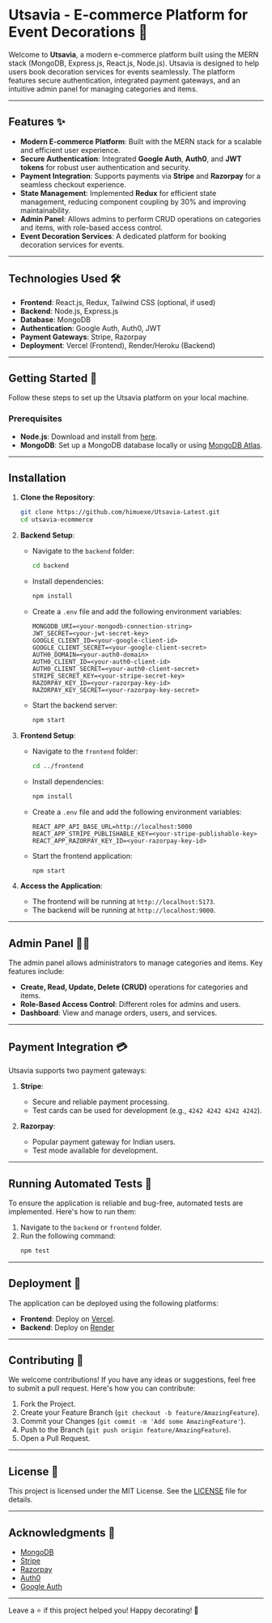 # Utsavia - E-commerce Platform for Event Decorations 🎉

Welcome to **Utsavia**, a modern e-commerce platform built using the MERN stack (MongoDB, Express.js, React.js, Node.js). Utsavia is designed to help users book decoration services for events seamlessly. The platform features secure authentication, integrated payment gateways, and an intuitive admin panel for managing categories and items.

---

## Features ✨

- **Modern E-commerce Platform**: Built with the MERN stack for a scalable and efficient user experience.
- **Secure Authentication**: Integrated **Google Auth**, **Auth0**, and **JWT tokens** for robust user authentication and security.
- **Payment Integration**: Supports payments via **Stripe** and **Razorpay** for a seamless checkout experience.
- **State Management**: Implemented **Redux** for efficient state management, reducing component coupling by 30% and improving maintainability.
- **Admin Panel**: Allows admins to perform CRUD operations on categories and items, with role-based access control.
- **Event Decoration Services**: A dedicated platform for booking decoration services for events.

---

## Technologies Used 🛠️

- **Frontend**: React.js, Redux, Tailwind CSS (optional, if used)
- **Backend**: Node.js, Express.js
- **Database**: MongoDB
- **Authentication**: Google Auth, Auth0, JWT
- **Payment Gateways**: Stripe, Razorpay
- **Deployment**: Vercel (Frontend), Render/Heroku (Backend)

---

## Getting Started 🚀

Follow these steps to set up the Utsavia platform on your local machine.

### Prerequisites

- **Node.js**: Download and install from [here](https://nodejs.org/).
- **MongoDB**: Set up a MongoDB database locally or using [MongoDB Atlas](https://www.mongodb.com/cloud/atlas).

---

## Installation

1. **Clone the Repository**:

   ```bash
   git clone https://github.com/himuexe/Utsavia-Latest.git
   cd utsavia-ecommerce
   ```

2. **Backend Setup**:
   - Navigate to the `backend` folder:
     ```bash
     cd backend
     ```
   - Install dependencies:
     ```bash
     npm install
     ```
   - Create a `.env` file and add the following environment variables:
     ```plaintext
     MONGODB_URI=<your-mongodb-connection-string>
     JWT_SECRET=<your-jwt-secret-key>
     GOOGLE_CLIENT_ID=<your-google-client-id>
     GOOGLE_CLIENT_SECRET=<your-google-client-secret>
     AUTH0_DOMAIN=<your-auth0-domain>
     AUTH0_CLIENT_ID=<your-auth0-client-id>
     AUTH0_CLIENT_SECRET=<your-auth0-client-secret>
     STRIPE_SECRET_KEY=<your-stripe-secret-key>
     RAZORPAY_KEY_ID=<your-razorpay-key-id>
     RAZORPAY_KEY_SECRET=<your-razorpay-key-secret>
     ```
   - Start the backend server:
     ```bash
     npm start
     ```

3. **Frontend Setup**:
   - Navigate to the `frontend` folder:
     ```bash
     cd ../frontend
     ```
   - Install dependencies:
     ```bash
     npm install
     ```
   - Create a `.env` file and add the following environment variables:
     ```plaintext
     REACT_APP_API_BASE_URL=http://localhost:5000
     REACT_APP_STRIPE_PUBLISHABLE_KEY=<your-stripe-publishable-key>
     REACT_APP_RAZORPAY_KEY_ID=<your-razorpay-key-id>
     ```
   - Start the frontend application:
     ```bash
     npm start
     ```

4. **Access the Application**:
   - The frontend will be running at `http://localhost:5173`.
   - The backend will be running at `http://localhost:9000`.

---

## Admin Panel 👨‍💻

The admin panel allows administrators to manage categories and items. Key features include:

- **Create, Read, Update, Delete (CRUD)** operations for categories and items.
- **Role-Based Access Control**: Different roles for admins and users.
- **Dashboard**: View and manage orders, users, and services.

---

## Payment Integration 💳

Utsavia supports two payment gateways:

1. **Stripe**:
   - Secure and reliable payment processing.
   - Test cards can be used for development (e.g., `4242 4242 4242 4242`).

2. **Razorpay**:
   - Popular payment gateway for Indian users.
   - Test mode available for development.

---

## Running Automated Tests 🧪

To ensure the application is reliable and bug-free, automated tests are implemented. Here's how to run them:

1. Navigate to the `backend` or `frontend` folder.
2. Run the following command:
   ```bash
   npm test
   ```

---

## Deployment 🚀

The application can be deployed using the following platforms:

- **Frontend**: Deploy on [Vercel](https://vercel.com/).
- **Backend**: Deploy on [Render](https://render.com/) 

---

## Contributing 🤝

We welcome contributions! If you have any ideas or suggestions, feel free to submit a pull request. Here's how you can contribute:

1. Fork the Project.
2. Create your Feature Branch (`git checkout -b feature/AmazingFeature`).
3. Commit your Changes (`git commit -m 'Add some AmazingFeature'`).
4. Push to the Branch (`git push origin feature/AmazingFeature`).
5. Open a Pull Request.

---

## License 📄

This project is licensed under the MIT License. See the [LICENSE](LICENSE) file for details.

---



## Acknowledgments 🙏

- [MongoDB](https://www.mongodb.com/)
- [Stripe](https://stripe.com/)
- [Razorpay](https://razorpay.com/)
- [Auth0](https://auth0.com/)
- [Google Auth](https://developers.google.com/identity)

---

Leave a ⭐ if this project helped you! Happy decorating! 🎉
